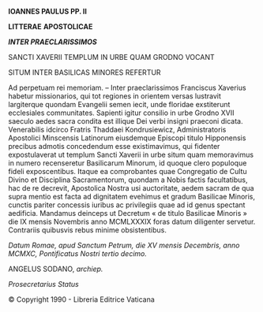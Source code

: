 **IOANNES PAULUS PP. II**

**LITTERAE** **APOSTOLICAE**

***INTER PRAECLARISSIMOS***

SANCTI XAVERII TEMPLUM IN URBE QUAM GRODNO VOCANT

SITUM INTER BASILICAS MINORES REFERTUR

Ad perpetuam rei memoriam. – Inter praeclarissimos Franciscus Xaverius habetur missionarios, qui tot regiones in orientem versas lustravit largiterque quondam Evangelii semen iecit, unde floridae exstiterunt ecclesiales communitates. Sapienti igitur consilio in urbe Grodno XVII saeculo aedes sacra condita est illique Dei verbi insigni praeconi dicata. Venerabilis idcirco Fratris Thaddaei Kondrusiewicz, Administratoris Apostolici Minscensis Latinorum eiusdemque Episcopi titulo Hipponensis precibus admotis concedendum esse existimavimus, qui fidenter expostulaverat ut templum Sancti Xaverii in urbe situm quam memoravimus in numero recenseretur Basilicarum Minorum, id quoque clero populoque fideli exposcentibus. Itaque ea comprobantes quae Congregatio de Cultu Divino et Disciplina Sacramentorum, quondam a Nobis factis facultatibus, hac de re decrevit, Apostolica Nostra usi auctoritate, aedem sacram de qua supra mentio est facta ad dignitatem evehimus et gradum Basilicae Minoris, cunctis pariter concessis iuribus ac privilegiis quae ad id genus spectant aedificia. Mandamus deinceps ut Decretum « de titulo Basilicae Minoris » die IX mensis Novembris anno MCMLXXXIX foras datum diligenter servetur. Contrariis quibusvis rebus minime obsistentibus.

*Datum Romae, apud Sanctum Petrum, die XV mensis Decembris, anno MCMXC, Pontificatus Nostri tertio decimo.*

ANGELUS SODANO, *archiep.*

*Prosecretarius Status*

© Copyright 1990 - Libreria Editrice Vaticana